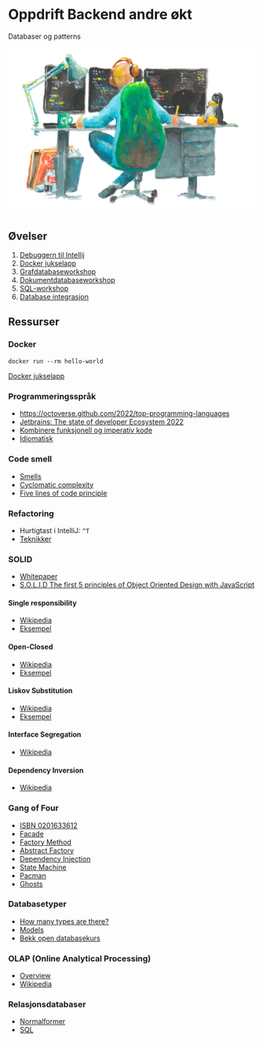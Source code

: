 # Oppdrift Backend andre økt

Databaser og patterns

![Utvikler](./../img/utvikler_ved_pulten.png)

## Øvelser

1. [Debuggern til Intellij](./debugger.md)
1. [Docker jukselapp](Docker_Jukselapp.md)
1. [Grafdatabaseworkshop](./Grafdatabaseworkshop.md)
1. [Dokumentdatabaseworkshop](./couchdb//Dokumentdatabaseworkshop.md)
1. [SQL-workshop](https://bekk.github.io/oppdrift_backend/sql/oppgaver)
1. [Database integrasjon](./database-integrasjon.md)

## Ressurser

### Docker

```console
docker run --rm hello-world
```
[Docker jukselapp](Docker_Jukselapp.md)

### Programmeringsspråk

- https://octoverse.github.com/2022/top-programming-languages
- [Jetbrains: The state of developer Ecosystem 2022](https://www.jetbrains.com/lp/devecosystem-2022/?source=google&medium=cpc&campaign=19867226536&term=popular%20coding%20languages&content=651996376779&gclid=CjwKCAjw3ueiBhBmEiwA4BhspAAeBUbQBCMcaquwC9gHOQhT7vukB_9BZomSbpGXw-FMFn56MVxL2hoCkFUQAvD_BwE)
- [Kombinere funksjonell og imperativ kode](https://www.destroyallsoftware.com/screencasts/catalog/functional-core-imperative-shell)
- [Idiomatisk](https://ordbokene.no/bm,nn/search?q=idiomatisk&scope=ei)

### Code smell

- [Smells](https://refactoring.guru/refactoring/smells)
- [Cyclomatic complexity](https://en.wikipedia.org/wiki/Cyclomatic_complexity)
- [Five lines of code principle](https://dev.to/kanani_nirav/the-five-lines-of-code-principle-why-less-is-more-in-programming-31j6)

### Refactoring

- Hurtigtast i IntelliJ: `^T`
- [Teknikker](https://refactoring.guru/refactoring/techniques)

### SOLID

- [Whitepaper](https://web.archive.org/web/20150906155800/http://www.objectmentor.com/resources/articles/Principles_and_Patterns.pdf)
- [S.O.L.I.D The first 5 principles of Object Oriented Design with JavaScript](https://medium.com/@cramirez92/s-o-l-i-d-the-first-5-priciples-of-object-oriented-design-with-javascript-790f6ac9b9fa)

#### Single responsibility

- [Wikipedia](https://en.wikipedia.org/wiki/Single-responsibility_principle)
- [Eksempel](https://stackoverflow.com/questions/10620022/what-is-an-example-of-the-single-responsibility-principle)

#### Open-Closed

- [Wikipedia](https://en.wikipedia.org/wiki/Open%E2%80%93closed_principle)
- [Eksempel](http://joelabrahamsson.com/a-simple-example-of-the-openclosed-principle/)

#### Liskov Substitution

- [Wikipedia](https://en.wikipedia.org/wiki/Liskov_substitution_principle)
- [Eksempel](https://dzone.com/articles/the-liskov-substitution-principle-with-examples)

#### Interface Segregation

- [Wikipedia](https://en.wikipedia.org/wiki/Interface_segregation_principle)

#### Dependency Inversion

- [Wikipedia](https://en.wikipedia.org/wiki/Dependency_inversion_principle)

### Gang of Four

- [ISBN 0201633612](https://www.bokkilden.no/enkeltSok.do?enkeltsok=ISBN+0201633612&rom=MP)
- [Facade](https://refactoring.guru/design-patterns/facade)
- [Factory Method](https://refactoring.guru/design-patterns/factory-method)
- [Abstract Factory](https://refactoring.guru/design-patterns/abstract-factory)
- [Dependency Injection](https://en.wikipedia.org/wiki/Dependency_injection)
- [State Machine](https://en.wikipedia.org/wiki/Finite-state_machine)
- [Pacman](https://pacman.ee/)
- [Ghosts](https://villains.fandom.com/wiki/Ghosts_(Pac-Man))

### Databasetyper

- [How many types are there?](https://stackoverflow.com/questions/33760290/how-many-types-of-database-are-there#answer-33787171)
- [Models](https://en.wikipedia.org/wiki/Database#Models)
- [Bekk open databasekurs](https://github.com/bekkopen/databasekurs)

### OLAP (Online Analytical Processing)

- [Overview](https://support.microsoft.com/en-us/office/overview-of-online-analytical-processing-olap-15d2cdde-f70b-4277-b009-ed732b75fdd6)
- [Wikipedia](https://en.wikipedia.org/wiki/Online_analytical_processing)

### Relasjonsdatabaser

- [Normalformer](https://en.wikipedia.org/wiki/Database_normalization#Normal_forms)
- [SQL](https://en.wikipedia.org/wiki/SQL)